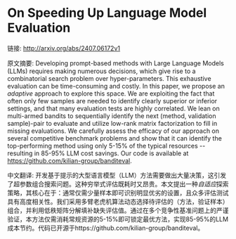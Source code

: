 # On Speeding Up Language Model Evaluation

链接: http://arxiv.org/abs/2407.06172v1

原文摘要:
Developing prompt-based methods with Large Language Models (LLMs) requires
making numerous decisions, which give rise to a combinatorial search problem
over hyper-parameters. This exhaustive evaluation can be time-consuming and
costly. In this paper, we propose an $\textit{adaptive}$ approach to explore
this space. We are exploiting the fact that often only few samples are needed
to identify clearly superior or inferior settings, and that many evaluation
tests are highly correlated. We lean on multi-armed bandits to sequentially
identify the next (method, validation sample)-pair to evaluate and utilize
low-rank matrix factorization to fill in missing evaluations. We carefully
assess the efficacy of our approach on several competitive benchmark problems
and show that it can identify the top-performing method using only 5-15% of the
typical resources -- resulting in 85-95% LLM cost savings. Our code is
available at https://github.com/kilian-group/banditeval.

中文翻译:
开发基于提示的大型语言模型（LLM）方法需要做出大量决策，这引发了超参数组合搜索问题。这种穷举式评估既耗时又昂贵。本文提出一种$\textit{自适应}$探索策略，其核心在于：通常仅需少量样本即可识别明显优劣的设置，且众多评估测试具有高度相关性。我们采用多臂老虎机算法动态选择待评估的（方法，验证样本）组合，并利用低秩矩阵分解填补缺失评估值。通过在多个竞争性基准问题上的严谨验证，本方法仅需消耗常规资源的5-15%即可锁定最优方法，实现85-95%的LLM成本节约。代码已开源于https://github.com/kilian-group/banditeval。
